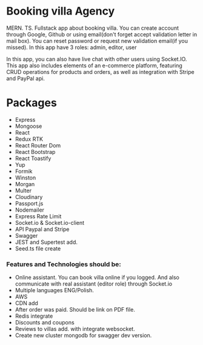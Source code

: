 # Booking villa Agency

MERN. TS. Fullstack app about booking villa. You can create account through Google, Github or using email(don't forget accept validation letter in mail box). You can reset password or request new validation email(if you missed). In this app have 3 roles: admin, editor, user 

In this app, you can also have live chat with other users using Socket.IO. 
This app also includes elements of an e-commerce platform, featuring CRUD operations for products and orders, as well as integration with Stripe and PayPal api.

# Packages 


- Express 
- Mongoose
- React
- Redux RTK
- React Router Dom
- React Bootstrap
- React Toastify
- Yup
- Formik
- Winston
- Morgan
- Multer
- Cloudinary 
- Passport.js
- Nodemailer
- Express Rate Limit
- Socket.io & Socket.io-client
- API Paypal and Stripe 
- Swagger
- JEST and Supertest add.
- Seed.ts file create

### Features and Technologies should be:
- Online assistant. You can book villa online if you logged. And also communicate with real assistant (editor role) through  Socket.io
- Multiple languages ENG/Polish.
- AWS
- CDN add
- After order was paid. Should be link on PDF file. 
- Redis integrate
- Discounts and coupons 
- Reviews to villas add. with integrate websocket.
- Create new cluster mongodb for swagger dev version.
